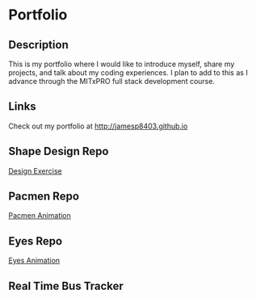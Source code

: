 # **Portfolio**
## **Description**

This is my portfolio where I would like to introduce myself, share my projects, and talk about my coding experiences. 
I plan to add to this as I advance through the MITxPRO full stack development course. 

## **Links**

Check out my portfolio at http://jamesp8403.github.io

## Shape Design Repo
<a href="http://jamesp8403.github.io/shapeDesign"> Design Exercise </a>

## Pacmen Repo
<a href="http://jamesp8403.github.io/pacmen"> Pacmen Animation </a>

## Eyes Repo
<a href="http://jamesp8403.github.io/Eyes"> Eyes Animation </a>

## Real Time Bus Tracker
